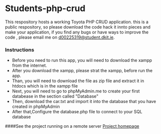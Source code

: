 # Students-php-crud
This respository hosts a working Toyota PHP CRUD application.  this is a public respository, so please download the code hack it innto pieces and make your application, if you find any bugs or have ways to improve the code , please email me on d00225319@student.dkit.ie.
### Instructions
* Before you need to run this app, you will need to download the xampp from the  internet.
* After you download the xampp, please strat the xampp, before run the app.
* Than, you will need to download the file as zip file and extract it in htdocs which is in the xampp file
* Next, you will need to go to phpMyAdmin.me to create your first databease in the section called "Database"
* Then, download the car.txt and import it into the database that you have created in phpMyAdmin
* After that,Configure the database.php file to connect to your SQL database

####See the project running on a remote server [Project homepage]()

